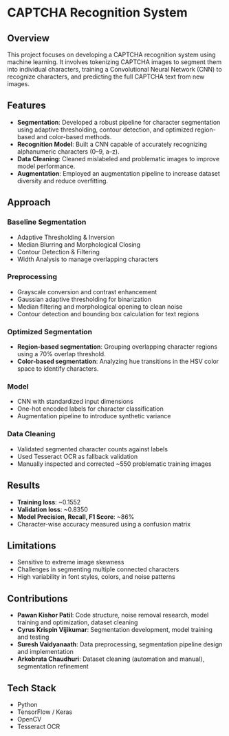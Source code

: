 # CAPTCHA Recognition System

## Overview
This project focuses on developing a CAPTCHA recognition system using machine learning. It involves tokenizing CAPTCHA images to segment them into individual characters, training a Convolutional Neural Network (CNN) to recognize characters, and predicting the full CAPTCHA text from new images.

## Features
- **Segmentation**: Developed a robust pipeline for character segmentation using adaptive thresholding, contour detection, and optimized region-based and color-based methods.
- **Recognition Model**: Built a CNN capable of accurately recognizing alphanumeric characters (0–9, a–z).
- **Data Cleaning**: Cleaned mislabeled and problematic images to improve model performance.
- **Augmentation**: Employed an augmentation pipeline to increase dataset diversity and reduce overfitting.

## Approach

### Baseline Segmentation
- Adaptive Thresholding & Inversion
- Median Blurring and Morphological Closing
- Contour Detection & Filtering
- Width Analysis to manage overlapping characters

### Preprocessing
- Grayscale conversion and contrast enhancement
- Gaussian adaptive thresholding for binarization
- Median filtering and morphological opening to clean noise
- Contour detection and bounding box calculation for text regions

### Optimized Segmentation
- **Region-based segmentation**: Grouping overlapping character regions using a 70% overlap threshold.
- **Color-based segmentation**: Analyzing hue transitions in the HSV color space to identify characters.

### Model
- CNN with standardized input dimensions
- One-hot encoded labels for character classification
- Augmentation pipeline to introduce synthetic variance

### Data Cleaning
- Validated segmented character counts against labels
- Used Tesseract OCR as fallback validation
- Manually inspected and corrected ~550 problematic training images

## Results
- **Training loss**: ~0.1552
- **Validation loss**: ~0.8350
- **Model Precision, Recall, F1 Score**: ~86%
- Character-wise accuracy measured using a confusion matrix

## Limitations
- Sensitive to extreme image skewness
- Challenges in segmenting multiple connected characters
- High variability in font styles, colors, and noise patterns

## Contributions
- **Pawan Kishor Patil**: Code structure, noise removal research, model training and optimization, dataset cleaning
- **Cyrus Krispin Vijikumar**: Segmentation development, model training and testing
- **Suresh Vaidyanaath**: Data preprocessing, segmentation pipeline design and implementation
- **Arkobrata Chaudhuri**: Dataset cleaning (automation and manual), segmentation refinement

## Tech Stack
- Python
- TensorFlow / Keras
- OpenCV
- Tesseract OCR
